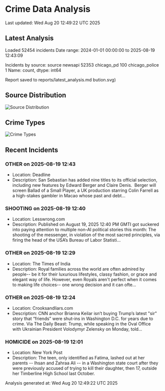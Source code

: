 # Crime Data Analysis
Last updated: Wed Aug 20 12:49:22 UTC 2025

## Latest Analysis

Loaded 52454 incidents
Date range: 2024-01-01 00:00:00 to 2025-08-19 12:43:09

Incidents by source:
source
newsapi           52353
chicago_pd          100
chicago_police        1
Name: count, dtype: int64

Report saved to reports/latest_analysis.md
bution.svg)

## Source Distribution
![Source Distribution](images/source_distribution.svg)

## Crime Types
![Crime Types](images/crime_types.svg)

## Recent Incidents

### OTHER on 2025-08-19 12:43
- Location: Deadline
- Description: San Sebastian has added nine titles to its official selection, including new features by Edward Berger and Claire Denis.  Berger will screen Ballad of a Small Player, a UK production starring Colin Farrell as a high-stakes gambler in Macao whose past and debt…


### SHOOTING on 2025-08-19 12:40
- Location: Lesswrong.com
- Description: Published on August 19, 2025 12:40 PM GMTI got suckered into paying attention to multiple non-AI political stories this month: The shooting of the messenger, in violation of the most sacred principles, via firing the head of the USA’s Bureau of Labor Statisti…


### OTHER on 2025-08-19 12:29
- Location: The Times of India
- Description: Royal families across the world are often admired by people-- be it for their luxurious lifestyles, classy fashion, or grace and elegant way of life. However, even Royals aren't perfect when it comes to making life choices-- one wrong decision and it can ofte…


### OTHER on 2025-08-19 12:24
- Location: Crooksandliars.com
- Description: CNN anchor Brianna Keilar isn’t buying Trump’s latest "sir" story that “friends” were shut-ins in Washington D.C. for years due to crime. Via The Daily Beast:
Trump, while speaking in the Oval Office with Ukrainian President Volodymyr Zelensky on Monday, told…


### HOMICIDE on 2025-08-19 12:01
- Location: New York Post
- Description: The teen, only identified as Fatima, lashed out at her parents -- Ihsan and Zahraa Ali -- in a Washington state court after they were previously accused of trying to kill their daughter, then 17, outside her Timberline High School last October.

Analysis generated at: Wed Aug 20 12:49:22 UTC 2025
